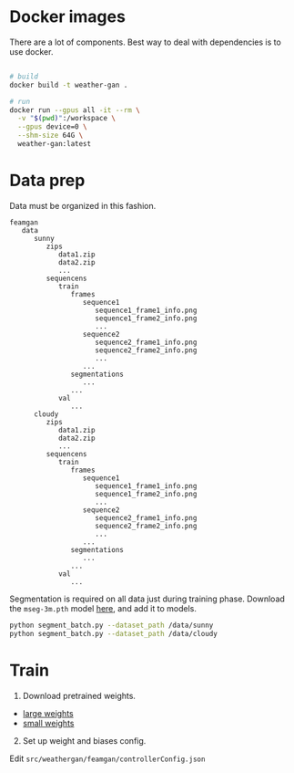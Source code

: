 # Docker images

There are a lot of components. Best way to deal with dependencies is to use docker.

```bash

# build
docker build -t weather-gan .

# run
docker run --gpus all -it --rm \
  -v "$(pwd)":/workspace \
  --gpus device=0 \
  --shm-size 64G \
  weather-gan:latest
```

# Data prep

Data must be organized in this fashion.


```
feamgan
   data
      sunny
         zips
            data1.zip
            data2.zip
            ...
         sequencens
            train
               frames
                  sequence1
                     sequence1_frame1_info.png
                     sequence1_frame2_info.png
                     ...
                  sequence2
                     sequence2_frame1_info.png
                     sequence2_frame2_info.png
                     ...
                  ...
               segmentations
                  ...
               ...
            val
               ...
      cloudy
         zips
            data1.zip
            data2.zip
            ...
         sequencens
            train
               frames
                  sequence1
                     sequence1_frame1_info.png
                     sequence1_frame2_info.png
                     ...
                  sequence2
                     sequence2_frame1_info.png
                     sequence2_frame2_info.png
                     ...
                  ...
               segmentations
                  ...
               ...
            val
               ...
```

Segmentation is required on all data just during training phase. Download the ```mseg-3m.pth``` model [here](https://drive.google.com/file/d/1BeZt6QXLwVQJhOVd_NTnVTmtAO1zJYZ-/view), and add it to models.

```bash
python segment_batch.py --dataset_path /data/sunny
python segment_batch.py --dataset_path /data/cloudy
```

# Train

1) Download pretrained weights.

- [large weights](https://drive.usercontent.google.com/download?id=1Nzp2vXBdtvu_BRgujj4PS47NmQsTyHLl&export=download&authuser=1)
- [small weights](https://drive.google.com/file/d/1TB8hXumlVVw4UamR6mg2ujo0rk56t4GM/view)

2) Set up weight and biases config. 

Edit `src/weathergan/feamgan/controllerConfig.json`
